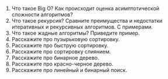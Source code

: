 1. Что такое Big O? Как происходит оценка асимптотической сложности алгоритмов?
2. Что такое рекурсия? Сравните преимущества и недостатки итеративных и рекурсивных алгоритмов. С примерами.
3. Что такое жадные алгоритмы? Приведите пример.
4. Расскажите про пузырьковую сортировку.
5. Расскажите про быструю сортировку.
6. Расскажите про сортировку слиянием.
7. Расскажите про бинарное дерево.
8. Расскажите про красно-черное дерево.
9. Расскажите про линейный и бинарный поиск.
